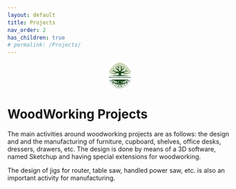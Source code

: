 ```yaml
---
layout: default
title: Projects
nav_order: 2
has_children: true
# permalink: /Projects/
---
```

<center>
<img src="../media/Lignarius.png" width="10%" height="10%" align="middle"/>
</center>

# WoodWorking Projects

The main activities around woodworking projects are as follows: the design and
and the manufacturing of furniture, cupboard, shelves, office desks, 
dressers, drawers, etc. The design is done by means of a 3D software, 
named Sketchup and having special extensions for woodworking.

The design of jigs for router, table saw, handled power saw, etc. is 
also an important activity for manufacturing. 